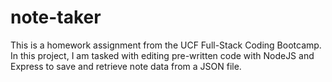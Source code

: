 # note-taker
This is a homework assignment from the UCF Full-Stack Coding Bootcamp. In this project, I am tasked with editing pre-written code with NodeJS and Express to save and retrieve note data from a JSON file.
